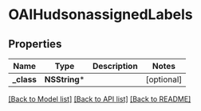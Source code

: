 # OAIHudsonassignedLabels

## Properties
Name | Type | Description | Notes
------------ | ------------- | ------------- | -------------
**_class** | **NSString*** |  | [optional] 

[[Back to Model list]](../README.md#documentation-for-models) [[Back to API list]](../README.md#documentation-for-api-endpoints) [[Back to README]](../README.md)



